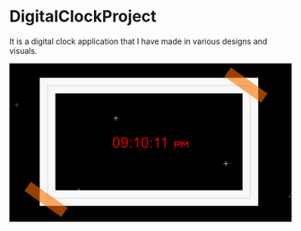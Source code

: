 # DigitalClockProject
It is a digital clock application that I have made in various designs and visuals.


![DigitalClock](https://github.com/ozansarisoy/DigitalClockProject/blob/master/DigitalClockSourceCodes/DigitalClock.GIF)
